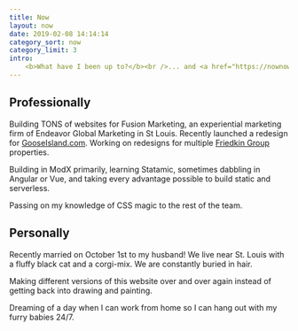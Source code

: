 ```yaml
---
title: Now
layout: now
date: 2019-02-08 14:14:14
category_sort: now
category_limit: 3
intro:
    <b>What have I been up to?</b><br />... and <a href="https://nownownow.com/about">what is a now page</a>?
---
```

## Professionally

Building TONS of websites for Fusion Marketing, an experiential marketing firm of Endeavor Global Marketing in St Louis. Recently launched a redesign for [GooseIsland.com](https://gooseisland.com). Working on redesigns for multiple [Friedkin Group](https://friedkin.com) properties.

Building in ModX primarily, learning Statamic, sometimes dabbling in Angular or Vue, and taking every advantage possible to build static and serverless.

Passing on my knowledge of CSS magic to the rest of the team.

## Personally

Recently married on October 1st to my husband! We live near St. Louis with a fluffy black cat and a corgi-mix. We are constantly buried in hair.

Making different versions of this website over and over again instead of getting back into drawing and painting.

Dreaming of a day when I can work from home so I can hang out with my furry babies 24/7.